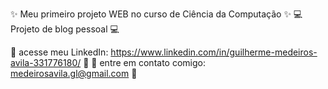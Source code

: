 ✨ Meu primeiro projeto WEB no curso de Ciência da Computação ✨
💻 Projeto de blog pessoal 💻

💼 acesse meu LinkedIn: https://www.linkedin.com/in/guilherme-medeiros-avila-331776180/ 💼 
📧 entre em contato comigo: medeirosavila.gl@gmail.com 📧

